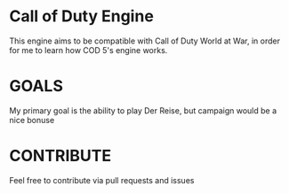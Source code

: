 # Call of Duty Engine

This engine aims to be compatible with Call of Duty World at War, in order for me to learn how COD 5's engine works. 

# GOALS

My primary goal is the ability to play Der Reise, but campaign would be a nice bonuse

# CONTRIBUTE
Feel free to contribute via pull requests and issues
